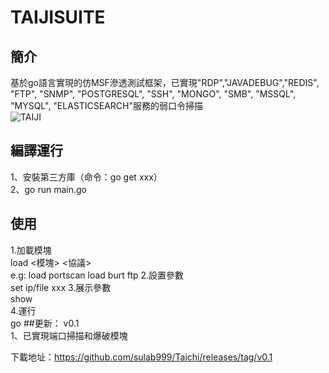 # TAIJISUITE
## 簡介
基於go語言實現的仿MSF滲透測試框架，已實現"RDP","JAVADEBUG","REDIS", "FTP", "SNMP", "POSTGRESQL", "SSH", "MONGO", "SMB", "MSSQL", "MYSQL", "ELASTICSEARCH"服務的弱口令掃描  
![TAIJI](https://github.com/sulab999/Taichi/blob/main/demo.png "demo")
## 編譯運行
1、安裝第三方庫（命令：go get xxx）  
2、go run main.go

## 使用
1.加載模塊  
load <模塊> <協議>  
e.g:
load portscan 
load burt ftp
2.設置參數  
set ip/file  xxx
3.展示參數  
show  
4.運行  
go
##更新：
v0.1  
1、已實現端口掃描和爆破模塊

下載地址：https://github.com/sulab999/Taichi/releases/tag/v0.1
